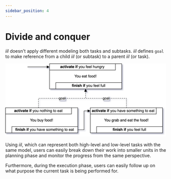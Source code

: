 ```yaml
---
sidebar_position: 4
---
```


# Divide and conquer

*iil* doesn't apply different modeling both tasks and subtasks. *iil* defines `goal` to make reference from a child *iil* (or subtask) to a parent *iil* (or task).

![Decompose 'You eat food!' into two child *iil*s](/img/iil-base-dnq.drawio.png)

Using *iil*, which can represent both high-level and low-level tasks with the same model, users can easily break down their work into smaller units in the planning phase and monitor the progress from the same perspective.

Furthermore, during the execution phase, users can easily follow up on what purpose the current task is being performed for.